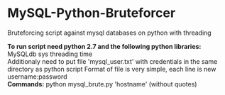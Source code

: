# MySQL-Python-Bruteforcer
Bruteforcing script against mysql databases on python with threading


<b>To run script need python 2.7 and the following python libraries:</b>
MySQLdb
sys
threading
time
<br />
Additionaly need to put file 'mysql_user.txt' with credentials in the same directory as python script
Format of file is very simple, each line is new username:password
<br />
<b>Commands:</b>
python mysql_brute.py 'hostname' (without quotes)
